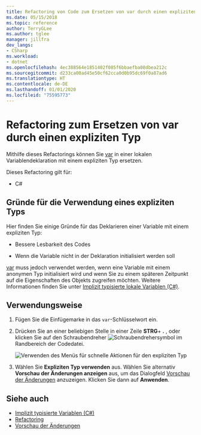 ```yaml
---
title: Refactoring von Code zum Ersetzen von var durch einen expliziten Typ
ms.date: 05/15/2018
ms.topic: reference
author: TerryGLee
ms.author: tglee
manager: jillfra
dev_langs:
- CSharp
ms.workload:
- dotnet
ms.openlocfilehash: 4ec388564e1851402f085f6bbaefba08dbea212c
ms.sourcegitcommit: d233ca00ad45e50cf62cca0d0b95dc69f0a87ad6
ms.translationtype: HT
ms.contentlocale: de-DE
ms.lasthandoff: 01/01/2020
ms.locfileid: "75595773"
---
```

# <a name="refactoring-to-replace-var-with-an-explicit-type"></a>Refactoring zum Ersetzen von var durch einen expliziten Typ

Mithilfe dieses Refactorings können Sie [var](/dotnet/csharp/language-reference/keywords/var) in einer lokalen Variablendeklaration mit einem expliziten Typ ersetzen.

Dieses Refactoring gilt für:

- C#

## <a name="why-to-use-an-explicit-type"></a>Gründe für die Verwendung eines expliziten Typs

Hier finden Sie einige Gründe für das Deklarieren einer Variable mit einem expliziten Typ:

- Bessere Lesbarkeit des Codes

- Wenn die Variable nicht in der Deklaration initialisiert werden soll

[var](/dotnet/csharp/language-reference/keywords/var) muss jedoch verwendet werden, wenn eine Variable mit einem anonymen Typ initialisiert wird und wenn Sie zu einem späteren Zeitpunkt auf die Eigenschaften des Objekts zugreifen möchten. Weitere Informationen finden Sie unter [Implizit typisierte lokale Variablen (C#)](/dotnet/csharp/programming-guide/classes-and-structs/implicitly-typed-local-variables).

## <a name="how-to-use-it"></a>Verwendungsweise

1. Fügen Sie die Einfügemarke in das `var`-Schlüsselwort ein.

1. Drücken Sie an einer beliebigen Stelle in einer Zeile **STRG**+ **.** , oder klicken Sie auf den Schraubendreher ![Schraubendrehersymbol](../media/screwdriver-icon.png) im Randbereich der Codedatei.

   ![Verwenden des Menüs für schnelle Aktionen für den expliziten Typ](media/use-explicit-type.png)

1. Wählen Sie **Expliziten Typ verwenden** aus. Wählen Sie alternativ **Vorschau der Änderungen anzeigen** aus, um das Dialogfeld [Vorschau der Änderungen](../../ide/preview-changes.md) anzuzeigen. Klicken Sie dann auf **Anwenden**.

## <a name="see-also"></a>Siehe auch

- [Implizit typisierte Variablen (C#)](/dotnet/csharp/programming-guide/classes-and-structs/implicitly-typed-local-variables)
- [Refactoring](../refactoring-in-visual-studio.md)
- [Vorschau der Änderungen](../../ide/preview-changes.md)
